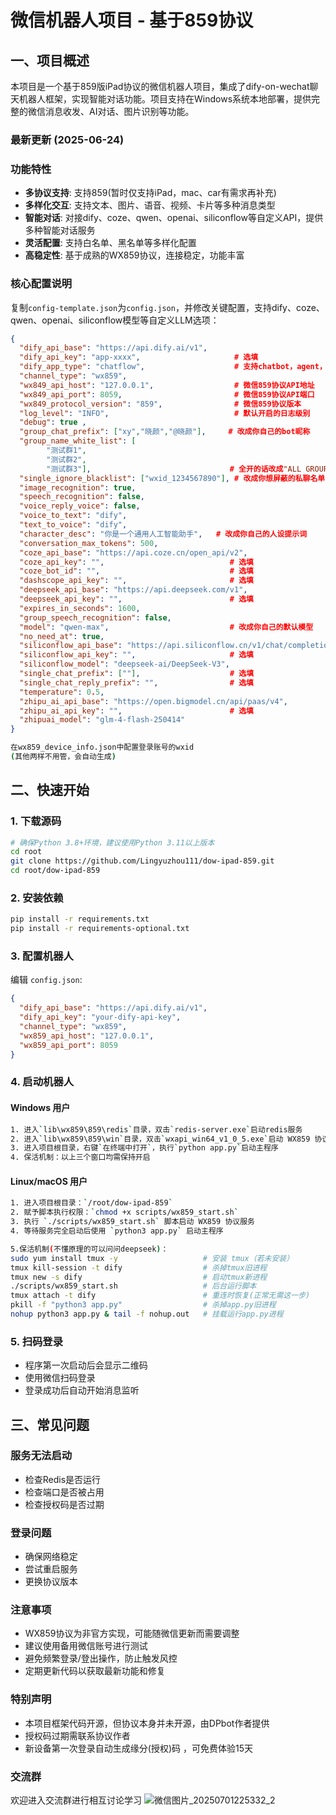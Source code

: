 # 微信机器人项目 - 基于859协议

## 一、项目概述

本项目是一个基于859版iPad协议的微信机器人项目，集成了dify-on-wechat聊天机器人框架，实现智能对话功能。项目支持在Windows系统本地部署，提供完整的微信消息收发、AI对话、图片识别等功能。

### 最新更新 (2025-06-24)

### 功能特性

- **多协议支持**: 支持859(暂时仅支持iPad，mac、car有需求再补充)
- **多样化交互**: 支持文本、图片、语音、视频、卡片等多种消息类型
- **智能对话**: 对接dify、coze、qwen、openai、siliconflow等自定义API，提供多种智能对话服务
- **灵活配置**: 支持白名单、黑名单等多样化配置
- **高稳定性**: 基于成熟的WX859协议，连接稳定，功能丰富

### 核心配置说明

复制`config-template.json`为`config.json`，并修改关键配置，支持dify、coze、qwen、openai、siliconflow模型等自定义LLM选项：

```json
{
  "dify_api_base": "https://api.dify.ai/v1",
  "dify_api_key": "app-xxxx",                     # 选填
  "dify_app_type": "chatflow",                    # 支持chatbot，agent，workflow，chatflow
  "channel_type": "wx859",
  "wx849_api_host": "127.0.0.1",                  # 微信859协议API地址
  "wx849_api_port": 8059,                         # 微信859协议API端口
  "wx849_protocol_version": "859",                # 微信859协议版本
  "log_level": "INFO",                            # 默认开启的日志级别
  "debug": true ,
  "group_chat_prefix": ["xy","晓颜","@晓颜"],     # 改成你自己的bot昵称
  "group_name_white_list": [
        "测试群1",
        "测试群2",
        "测试群3"],                               # 全开的话改成"ALL GROUP"
  "single_ignore_blacklist": ["wxid_1234567890"], # 改成你想屏蔽的私聊名单
  "image_recognition": true,
  "speech_recognition": false,
  "voice_reply_voice": false,
  "voice_to_text": "dify",
  "text_to_voice": "dify",
  "character_desc": "你是一个通用人工智能助手",   # 改成你自己的人设提示词
  "conversation_max_tokens": 500,
  "coze_api_base": "https://api.coze.cn/open_api/v2",
  "coze_api_key": "",                            # 选填
  "coze_bot_id": "",                             # 选填
  "dashscope_api_key": "",                       # 选填
  "deepseek_api_base": "https://api.deepseek.com/v1",
  "deepseek_api_key": "",                        # 选填
  "expires_in_seconds": 1600,
  "group_speech_recognition": false,
  "model": "qwen-max",                           # 改成你自己的默认模型
  "no_need_at": true,
  "siliconflow_api_base": "https://api.siliconflow.cn/v1/chat/completions",
  "siliconflow_api_key": "",                     # 选填
  "siliconflow_model": "deepseek-ai/DeepSeek-V3",
  "single_chat_prefix": [""],                    # 选填
  "single_chat_reply_prefix": "",                # 选填
  "temperature": 0.5,
  "zhipu_ai_api_base": "https://open.bigmodel.cn/api/paas/v4",
  "zhipu_ai_api_key": "",                        # 选填
  "zhipuai_model": "glm-4-flash-250414"  
}
```

```bash
在wx859_device_info.json中配置登录账号的wxid
(其他两样不用管，会自动生成)
```

## 二、快速开始

### 1. 下载源码

```bash
# 确保Python 3.8+环境，建议使用Python 3.11以上版本
cd root
git clone https://github.com/Lingyuzhou111/dow-ipad-859.git
cd root/dow-ipad-859
```

### 2. 安装依赖
```bash
pip install -r requirements.txt
pip install -r requirements-optional.txt
```

### 3. 配置机器人
编辑 `config.json`:
```json
{
  "dify_api_base": "https://api.dify.ai/v1",
  "dify_api_key": "your-dify-api-key",
  "channel_type": "wx859",
  "wx859_api_host": "127.0.0.1",
  "wx859_api_port": 8059
}
```

### 4. 启动机器人

#### Windows 用户
```bash
1. 进入`lib\wx859\859\redis`目录，双击`redis-server.exe`启动redis服务
2. 进入`lib\wx859\859\win`目录，双击`wxapi_win64_v1_0_5.exe`启动 WX859 协议服务
3. 进入项目根目录，右键`在终端中打开`，执行`python app.py`启动主程序
4. 保活机制：以上三个窗口均需保持开启
```
#### Linux/macOS 用户
```bash
1. 进入项目根目录：`/root/dow-ipad-859`
2. 赋予脚本执行权限：`chmod +x scripts/wx859_start.sh`
3. 执行 `./scripts/wx859_start.sh` 脚本启动 WX859 协议服务
4. 等待服务完全启动后使用 `python3 app.py` 启动主程序

5.保活机制(不懂原理的可以问问deepseek)：
sudo yum install tmux -y                   # 安装 tmux（若未安装）
tmux kill-session -t dify                  # 杀掉tmux旧进程      
tmux new -s dify                           # 启动tmux新进程                 
./scripts/wx859_start.sh                   # 后台运行脚本           
tmux attach -t dify                        # 重连时恢复(正常无需这一步)                 
pkill -f "python3 app.py"                  # 杀掉app.py旧进程     
nohup python3 app.py & tail -f nohup.out   # 挂载运行app.py进程 
```
### 5. 扫码登录
- 程序第一次启动后会显示二维码
- 使用微信扫码登录
- 登录成功后自动开始消息监听

## 三、常见问题

### 服务无法启动
- 检查Redis是否运行
- 检查端口是否被占用
- 检查授权码是否过期

### 登录问题
- 确保网络稳定
- 尝试重启服务
- 更换协议版本

### 注意事项
- WX859协议为非官方实现，可能随微信更新而需要调整
- 建议使用备用微信账号进行测试
- 避免频繁登录/登出操作，防止触发风控
- 定期更新代码以获取最新功能和修复

### 特别声明
- 本项目框架代码开源，但协议本身并未开源，由DPbot作者提供
- 授权码过期需联系协议作者
- 新设备第一次登录自动生成缘分(授权)码 ，可免费体验15天

### 交流群

欢迎进入交流群进行相互讨论学习
![微信图片_20250701225332_2](https://github.com/user-attachments/assets/8da97bfb-a241-4d3d-aada-98d4cacb530e)


